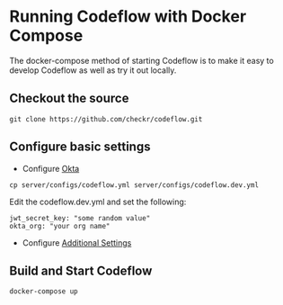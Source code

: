 # Running Codeflow with Docker Compose

The docker-compose method of starting Codeflow is to make it easy to develop Codeflow as well as try it out locally.

## Checkout the source

`git clone https://github.com/checkr/codeflow.git`

## Configure basic settings

* Configure [Okta](okta.md)

```
cp server/configs/codeflow.yml server/configs/codeflow.dev.yml
```

Edit the codeflow.dev.yml and set the following:

```
jwt_secret_key: "some random value"
okta_org: "your org name"
```

* Configure [Additional Settings](settings.md)

## Build and Start Codeflow
```
docker-compose up
```
